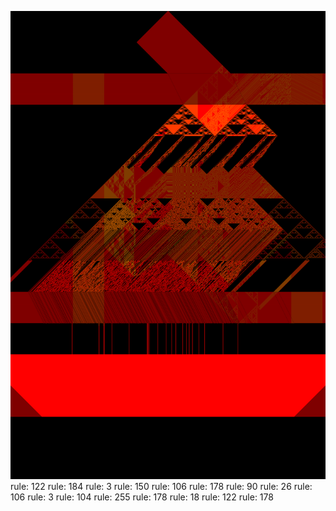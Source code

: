![photo](./output.png) 
 rule: 122
rule: 184
rule: 3
rule: 150
rule: 106
rule: 178
rule: 90
rule: 26
rule: 106
rule: 3
rule: 104
rule: 255
rule: 178
rule: 18
rule: 122
rule: 178

